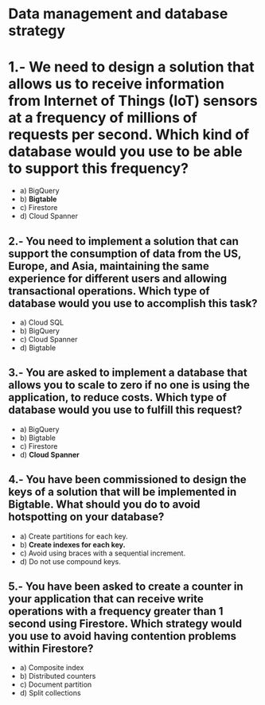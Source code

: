 # Data management and database strategy 

# 1.- We need to design a solution that allows us to receive information from Internet of Things (IoT) sensors at a frequency of millions of requests per second. Which kind of database would you use to be able to support this frequency? 

- a) BigQuery 
- b) **Bigtable** 
- c) Firestore 
- d) Cloud Spanner 

## 2.- You need to implement a solution that can support the consumption of data from the US, Europe, and Asia, maintaining the same experience for different users and allowing transactional operations. Which type of database would you use to accomplish this task?

- a) Cloud SQL 
- b) BigQuery 
- c) Cloud Spanner 
- d) Bigtable 

## 3.- You are asked to implement a database that allows you to scale to zero if no one is using the application, to reduce costs. Which type of database would you use to fulfill this request? 

- a) BigQuery 
- b) Bigtable 
- c) Firestore 
- d) **Cloud Spanner** 

## 4.- You have been commissioned to design the keys of a solution that will be implemented in Bigtable. What should you do to avoid hotspotting on your database? 

- a) Create partitions for each key. 
- b) **Create indexes for each key.** 
- c) Avoid using braces with a sequential increment. 
- d) Do not use compound keys. 

## 5.- You have been asked to create a counter in your application that can receive write operations with a frequency greater than 1 second using Firestore. Which strategy would you use to avoid having contention problems within Firestore? 

- a) Composite index 
- b) Distributed counters 
- c) Document partition 
- d) Split collections